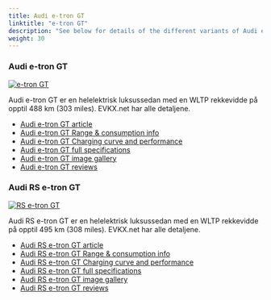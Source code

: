 ```yaml
---
title: Audi e-tron GT
linktitle: "e-tron GT"
description: "See below for details of the different variants of Audi e-tron GT"
weight: 30
---
```

### Audi e-tron GT

<a href="/models/audi/e-tron_gt/e-tron_gt/"><img src="https://media.evkx.net/multimedia/models/audi/e-tron_gt/e-tron_gt/main_1_st.jpg" class="img-fluid" alt="e-tron GT" ></a>

Audi e-tron GT er en helelektrisk luksussedan med en WLTP rekkevidde på opptil 488 km (303 miles). EVKX.net har alle detaljene. 

- [Audi e-tron GT article](/models/audi/e-tron_gt/e-tron_gt/)
- [Audi e-tron GT Range & consumption info](/models/audi/e-tron_gt/e-tron_gt/rangeandconsumption)
- [Audi e-tron GT Charging curve and performance](/models/audi/e-tron_gt/e-tron_gt/chargingcurve)
- [Audi e-tron GT full specifications](/models/audi/e-tron_gt/e-tron_gt/specifications)
- [Audi e-tron GT image gallery](/models/audi/e-tron_gt/e-tron_gt/gallery)
- [Audi e-tron GT reviews](/models/audi/e-tron_gt/e-tron_gt/reviews)

### Audi RS e-tron GT

<a href="/models/audi/e-tron_gt/rs_e-tron_gt/"><img src="https://media.evkx.net/multimedia/models/audi/e-tron_gt/rs_e-tron_gt/main_1_st.jpg" class="img-fluid" alt="RS e-tron GT" ></a>

Audi RS e-tron GT er en helelektrisk luksussedan med en WLTP rekkevidde på opptil 495 km (308 miles). EVKX.net har alle detaljene. 

- [Audi RS e-tron GT article](/models/audi/e-tron_gt/rs_e-tron_gt/)
- [Audi RS e-tron GT Range & consumption info](/models/audi/e-tron_gt/rs_e-tron_gt/rangeandconsumption)
- [Audi RS e-tron GT Charging curve and performance](/models/audi/e-tron_gt/rs_e-tron_gt/chargingcurve)
- [Audi RS e-tron GT full specifications](/models/audi/e-tron_gt/rs_e-tron_gt/specifications)
- [Audi RS e-tron GT image gallery](/models/audi/e-tron_gt/rs_e-tron_gt/gallery)
- [Audi RS e-tron GT reviews](/models/audi/e-tron_gt/rs_e-tron_gt/reviews)

